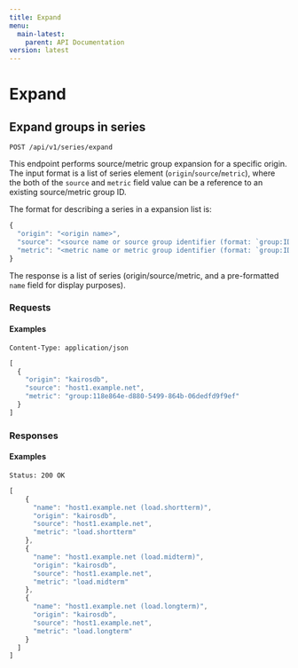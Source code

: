 ```yaml
---
title: Expand
menu:
  main-latest:
    parent: API Documentation
version: latest
---
```


# Expand

## Expand groups in series

```
POST /api/v1/series/expand
```

This endpoint performs source/metric group expansion for a specific origin. The input format is a list of series
element (`origin`/`source`/`metric`), where the both of the `source` and `metric` field value can be a reference to
an existing source/metric group ID.

The format for describing a series in a expansion list is:

```javascript
{
  "origin": "<origin name>",
  "source": "<source name or source group identifier (format: `group:ID`)>",
  "metric": "<metric name or metric group identifier (format: `group:ID`)>"
}
```

The response is a list of series (origin/source/metric, and a pre-formatted `name` field for display purposes).

### Requests


#### Examples

```headers
Content-Type: application/json
```
```javascript
[
  {
    "origin": "kairosdb",
    "source": "host1.example.net",
    "metric": "group:118e864e-d880-5499-864b-06dedfd9f9ef"
  }
]
```
### Responses


#### Examples

```headers
Status: 200 OK
```
```javascript
[
    {
      "name": "host1.example.net (load.shortterm)",
      "origin": "kairosdb",
      "source": "host1.example.net",
      "metric": "load.shortterm"
    },
    {
      "name": "host1.example.net (load.midterm)",
      "origin": "kairosdb",
      "source": "host1.example.net",
      "metric": "load.midterm"
    },
    {
      "name": "host1.example.net (load.longterm)",
      "origin": "kairosdb",
      "source": "host1.example.net",
      "metric": "load.longterm"
    }
  ]
]
```
